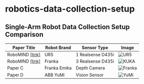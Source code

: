 # robotics-data-collection-setup

## Single-Arm Robot Data Collection Setup Comparison

| Paper Title | Robot Brand| Sensor Type | Image |
|-------------|-------------|-------------|-------|
| RoboMIND [[link]](https://x-humanoid-robomind.github.io/)     | UR5    | 1 Realsense D435i | ![UR5](<img src="images/Robotmind_UR.png" width="150">) |
| RoboMIND [[link]](https://x-humanoid-robomind.github.io/)     | Franka | 3 Realsense D435i | ![KUKA](<img src="images/Robotmind_Franka.png width="150">) |
| Paper C     | Franka Emika | Depth Camera | ![Franka](https://raw.githubusercontent.com/your-username/robotics-setups/main/images/franka.jpg) |
| Paper D     | ABB YuMi    | Vision Sensor | ![YuMi](https://raw.githubusercontent.com/your-username/robotics-setups/main/images/yumi.jpg) |
